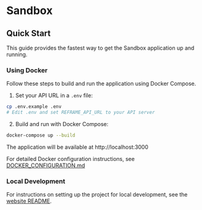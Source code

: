 # Sandbox

## Quick Start
This guide provides the fastest way to get the Sandbox application up and running.

### Using Docker

Follow these steps to build and run the application using Docker Compose.
1. Set your API URL in a `.env` file:
```bash
cp .env.example .env
# Edit .env and set REFRAME_API_URL to your API server
```

2. Build and run with Docker Compose:
```bash
docker-compose up --build
```

The application will be available at http://localhost:3000

For detailed Docker configuration instructions, see [DOCKER_CONFIGURATION.md](./DOCKER_CONFIGURATION.md)

### Local Development

For instructions on setting up the project for local development, see the [website README](./website/README.md).
